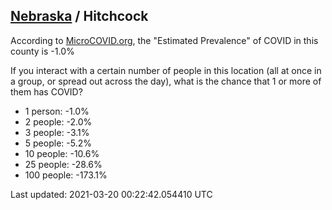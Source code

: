 
## [Nebraska](/united-states/nebraska) / Hitchcock

According to [MicroCOVID.org](http://microcovid.org),
the "Estimated Prevalence" of COVID in this county is -1.0%

If you interact with a certain number of people in this location
(all at once in a group, or spread out across the day), what is the chance that
1 or more of them has COVID?

- 1 person: -1.0%
- 2 people: -2.0%
- 3 people: -3.1%
- 5 people: -5.2%
- 10 people: -10.6%
- 25 people: -28.6%
- 100 people: -173.1%

Last updated: 2021-03-20 00:22:42.054410 UTC
